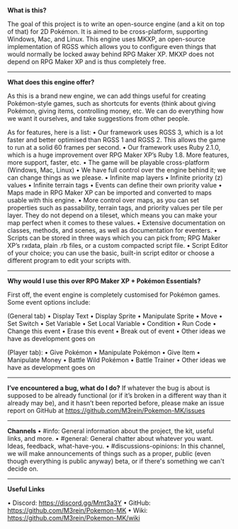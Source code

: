 **What is this?**

The goal of this project is to write an open-source engine (and a kit on top of that) for 2D Pokémon. It is aimed to be cross-platform, supporting Windows, Mac, and Linux. This engine uses MKXP, an open-source implementation of RGSS which allows you to configure even things that would normally be locked away behind RPG Maker XP. MKXP does not depend on RPG Maker XP and is thus completely free.

_______________________________________________________________

**What does this engine offer?**

As this is a brand new engine, we can add things useful for creating Pokémon-style games, such as shortcuts for events (think about giving Pokémon, giving items, controlling money, etc.
We can do everything how we want it ourselves, and take suggestions from other people.

As for features, here is a list:
• Our framework uses RGSS 3, which is a lot faster and better optimised than RGSS 1 and RGSS 2. This allows the game to run at a solid 60 frames per second.
• Our framework uses Ruby 2.1.0, which is a huge improvement over RPG Maker XP’s Ruby 1.8. More features, more support, faster, etc.
• The game will be playable cross-platform (Windows, Mac, Linux)
• We have full control over the engine behind it; we can change things as we please.
• Infinite map layers
• Infinite priority (z) values
• Infinite terrain tags
• Events can define their own priority value
• Maps made in RPG Maker XP can be imported and converted to maps usable with this engine.
• More control over maps, as you can set properties such as passability, terrain tags, and priority values per tile per layer. They do not depend on a tileset, which means you can make your map perfect when it comes to these values.
• Extensive documentation on classes, methods, and scenes, as well as documentation for eventers.
• Scripts can be stored in three ways which you can pick from; RPG Maker XP’s rxdata, plain .rb files, or a custom compacted script file.
• Script Editor of your choice; you can use the basic, built-in script editor or choose a different program to edit your scripts with.

_______________________________________________________________

**Why would I use this over RPG Maker XP + Pokémon Essentials?**

First off, the event engine is completely customised for Pokémon games. Some event options include:

(General tab)
• Display Text
• Display Sprite
• Manipulate Sprite
• Move
• Set Switch
• Set Variable
• Set Local Variable
• Condition
• Run Code
• Change this event
• Erase this event
• Break out of event
• Other ideas we have as development goes on

(Player tab):
• Give Pokémon
• Manipulate Pokémon
• Give Item
• Manipulate Money
• Battle Wild Pokémon
• Battle Trainer
• Other ideas we have as development goes on

_______________________________________________________________

**I’ve encountered a bug, what do I do?**
If whatever the bug is about is supposed to be already functional (or if it’s broken in a different way than it already may be), and it hasn’t been reported before, please make an issue report on GitHub at https://github.com/M3rein/Pokemon-MK/issues

_______________________________________________________________

**Channels**
• #info: General information about the project, the kit, useful links, and more.
• #general: General chatter about whatever you want. Ideas, feedback, what-have-you.
• #discussions-opinions: In this channel, we will make announcements of things such as a proper, public (even though everything is public anyway) beta, or if there's something we can't decide on.


_______________________________________________________________

**Useful Links**

• Discord: <https://discord.gg/Mmt3a3Y>
• GitHub: <https://github.com/M3rein/Pokemon-MK>
• Wiki: <https://github.com/M3rein/Pokemon-MK/wiki>

